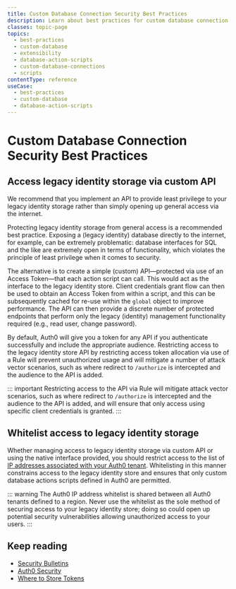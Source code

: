 ```yaml
---
title: Custom Database Connection Security Best Practices
description: Learn about best practices for custom database connection security.
classes: topic-page
topics:
  - best-practices
  - custom-database
  - extensibility
  - database-action-scripts
  - custom-database-connections
  - scripts
contentType: reference
useCase:
  - best-practices
  - custom-database
  - database-action-scripts
---
```

# Custom Database Connection Security Best Practices

## Access legacy identity storage via custom API

We recommend that you implement an API to provide least privilege to your legacy identity storage rather than simply opening up general access via the internet. 

Protecting legacy identity storage from general access is a recommended best practice. Exposing a (legacy identity) database directly to the internet, for example, can be extremely problematic: database interfaces for SQL and the like are extremely open in terms of functionality, which violates the principle of least privilege when it comes to security.

The alternative is to create a simple (custom) API&mdash;protected via use of an Access Token&mdash;that each action script can call. This would act as the interface to the legacy identity store. Client credentials grant flow can then be used to obtain an Access Token from within a script, and this can be subsequently cached for re-use within the `global` object to improve performance. The API can then provide a discrete number of protected endpoints that perform only the legacy (identity) management functionality required (e.g., read user, change password). 

By default, Auth0 will give you a token for any API if you authenticate successfully and include the appropriate audience. Restricting access to the legacy identity store API by restricting access token allocation via use of a Rule will prevent unauthorized usage and will mitigate a number of attack vector scenarios, such as where redirect to `/authorize` is intercepted and the audience to the API is added.

::: important
Restricting access to the API via Rule will mitigate attack vector scenarios, such as where redirect to `/authorize` is intercepted and the audience to the API is added, and will ensure that only access using specific client credentials is granted.
:::

## Whitelist access to legacy identity storage

Whether managing access to legacy identity storage via custom API or using the native interface provided, you should restrict access to the list of [IP addresses associated with your Auth0 tenant](/guides/ip-whitelist). Whitelisting in this manner constrains access to the legacy identity store and ensures that only custom database actions scripts defined in Auth0 are permitted. 

::: warning
The Auth0 IP address whitelist is shared between all Auth0 tenants defined to a region. Never use the whitelist as the sole method of securing access to your legacy identity store; doing so could open up potential security vulnerabilities allowing unauthorized access to your users.
:::

## Keep reading

* [Security Bulletins](/security/bulletins)
* [Auth0 Security](/security)
* [Where to Store Tokens](/security/store-tokens)
